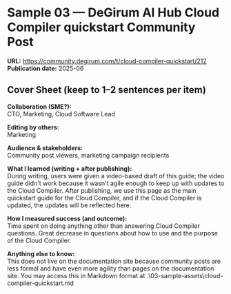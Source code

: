 # Sample 03 — DeGirum AI Hub Cloud Compiler quickstart Community Post

**URL:** https://community.degirum.com/t/cloud-compiler-quickstart/212
**Publication date:** 2025-06

## Cover Sheet (keep to 1–2 sentences per item)
**Collaboration (SME?):**  
CTO, Marketing, Cloud Software Lead

**Editing by others:**  
Marketing

**Audience & stakeholders:**  
Community post viewers, marketing campaign recipients

**What I learned (writing + after publishing):**  
During writing, users were given a video-based draft of this guide; the video guide didn't work because it wasn't agile enough to keep up with updates to the Cloud Compiler. After publishing, we use this page as the main quickstart guide for the Cloud Compiler, and if the Cloud Compiler is updated, the updates will be reflected here. 

**How I measured success (and outcome):**  
Time spent on doing anything other than answering Cloud Compiler questions. Great decrease in questions about how to use and the purpose of the Cloud Compiler.

**Anything else to know:**  
This does not live on the documentation site because community posts are less formal and have even more agility than pages on the documentation site.
You may access this in Markdown format at .\03-sample-assets\cloud-compiler-quickstart.md
